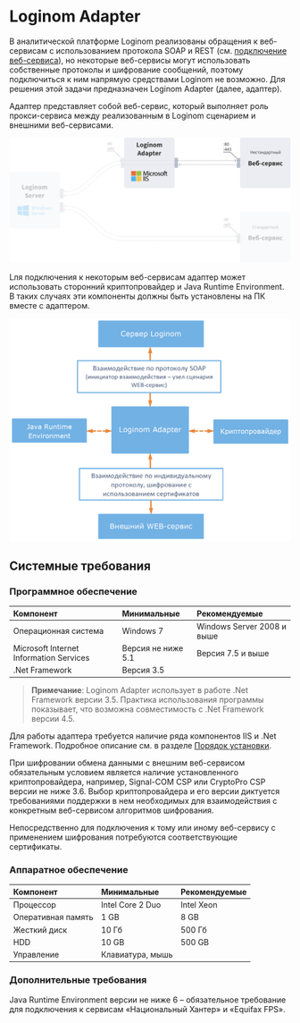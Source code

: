 # Loginom Adapter

В аналитической платформе Loginom реализованы обращения к веб-сервисам c использованием протокола SOAP и REST (см. [подключение веб-сервиса](https://help.loginom.ru/userguide/integration/connections/list/web-service.html)), но некоторые веб-сервисы могут использовать собственные протоколы и шифрование сообщений, поэтому подключиться к ним напрямую средствами Loginom не возможно. Для решения этой задачи предназначен Loginom Adapter (далее, адаптер).

Адаптер представляет собой веб-сервис, который выполняет роль прокси-сервиса между реализованным в Loginom сценарием и внешними веб-сервисами.

![Рисунок 1 – Типичная схема взаимодействия Loginom Server с внешним веб-сервисом с использованием адаптера](../images/adapter.svg)

Lля подключения к некоторым веб-сервисам адаптер может использовать сторонний криптопровайдер и Java Runtime Environment. В таких случаях эти компоненты должны быть установлены на ПК вместе с адаптером.

![Рисунок 2 – Типичная схема взаимодействия компонентов системы с использованием адаптера](component_interaction_scheme.png)

## Системные требования

### Программное обеспечение

| Компонент | Минимальные | Рекомендуемые |
|:--------- |:-------------|:------------- |
| Операционная система | Windows 7 | Windows Server 2008 и выше |
| Microsoft Internet Information Services | Версия не ниже 5.1 | Версия 7.5 и выше |
| .Net Framework | Версия 3.5 | |

> **Примечание**: Loginom Adapter использует в работе .Net Framework версии 3.5. Практика использования программы показывает, что возможна совместимость с .Net Framework версии 4.5.

Для работы адаптера требуется наличие ряда компонентов IIS и .Net Framework. Подробное описание см. в разделе [Порядок установки](.\setup\README.md).

При шифровании обмена данными с внешним веб-сервисом обязательным условием является наличие установленного криптопровайдера, например, Signal-COM CSP или CryptoPro CSP версии не ниже 3.6. Выбор криптопровайдера и его версии диктуется требованиями поддержки в нем необходимых для взаимодействия с конкретным веб-сервисом алгоритмов шифрования.

Непосредственно для подключения к тому или иному веб-сервису с применением шифрования потребуются соответствующие сертификаты.

### Аппаратное обеспечение

| Компонент | Минимальные | Рекомендуемые |
|:--------- |:-------------|:------------- |
| Процессор | Intel Core 2 Duo | Intel Xeon |
| Оперативная память | 1 GB | 8 GB |
| Жесткий диск | 10 Гб | 500 Гб |
| HDD | 10 GB | 500 GB |
| Управление | Клавиатура, мышь | |

### Дополнительные требования

Java Runtime Environment версии не ниже 6 – обязательное требование для подключения к сервисам «Национальный Хантер» и «Equifax FPS».